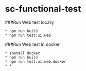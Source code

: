# sc-functional-test

###Run Web test locally

```
* npm run build
* npm run test:ui:web
```

###Run Web test in docker

```
* Install docker
* npm run build
* npm run test:ui:web:docker
* *
```
